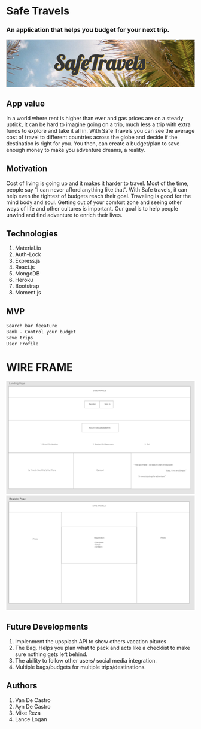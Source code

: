 # Safe Travels 
### An application that helps you budget for your next trip.

![LOGO](./client/public/safe_travels_logo.png)

## App value 
In a world where rent is higher than ever and gas prices are on a steady uptick, it can be hard to imagine going on a trip, much less a trip with extra funds to explore and take it all in. With Safe Travels you can see the average cost of travel to different countries across the globe and decide if the destination is right for you. You then, can create a budget/plan to save enough money to make you adventure dreams, a reality.

## Motivation
Cost of living is going up and it makes it harder to travel. Most of the time, people say “I can never afford anything like that”. With Safe travels, it can help even the tightest of budgets reach their goal. Traveling is good for the mind body and soul. Getting out of your comfort zone and seeing other ways of life and other cultures is important. Our goal is to help people unwind and find adventure to enrich their lives.

## Technologies 
1. Material.io
2. Auth-Lock
3. Express.js
4. React.js
5. MongoDB
6. Heroku
7. Bootstrap
8. Moment.js

## MVP
    Search bar feeature
    Bank - Control your budget 
    Save trips
    User Profile

# WIRE FRAME 
![WIREFRAME](./client/public/wire_frame.png)
![WIREFRAME2](./client/public/wire_frame2.png)

## Future Developments 
1. Implenment the upsplash API to show others vacation pitures 
2. The Bag. Helps you plan what to pack and acts like a checklist to make sure nothing gets left behind.
3. The ability to follow other users/ social media integration.
4. Multiple bags/budgets for multiple trips/destinations.

## Authors 
1. Van De Castro 
2. Ayn De Castro 
3. Mike Reza 
4. Lance Logan
